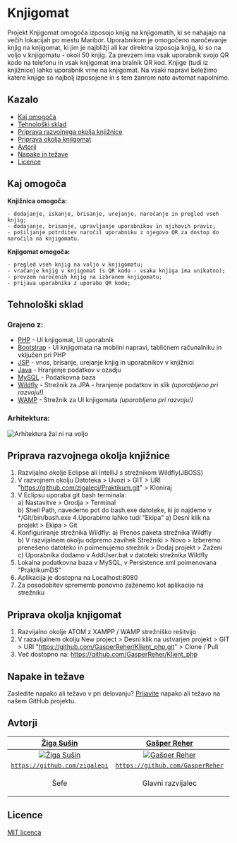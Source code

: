 # Knjigomat
Projekt Knjigomat omogoča izposojo knjig na knjigomatih, ki se nahajajo na večih lokacijah po mestu Maribor. Uporabnikom je omogočeno naročevanje knjig na knjigomat, ki jim je najbližji ali kar direktna izposoja knjig, ki so na voljo v knjigomatu - okoli 50 knjig. Za prevzem ima vsak uporabnik svojo QR kodo na telefonu in vsak knjigomat ima bralnik QR kod. Knjige (tudi iz knjižnice) lahko uporabnik vrne na knjigomat. Na vsaki napravi beležimo katere knjige so najbolj izposojene in s tem žanrom nato avtomat napolnimo.

## Kazalo
- [Kaj omogoča](#kaj-omogoča)
- [Tehnološki sklad](#tehnološki-sklad)
- [Priprava razvojnega okolja knjižnice](#priprava-razvojnega-okolja-knjižnice)
- [Priprava okolja knjigomat](#priprava-okolja-knjigomat)
- [Avtorji](#avtorji)
- [Napake in težave](#napake-in-težave)
- [Licence](#licence)

## Kaj omogoča
**Knjižnica omogoča:**
```
- dodajanje, iskanje, brisanje, urejanje, naročanje in pregled vseh knjig;
- dodajanje, brisanje, upravljanje uporabnikov in njihovih pravic;
- pošiljanje potrditev naročil uporabniku z njegovo QR za dostop do naročila na knjigomatu.
```
**Knjigomat omogoča:**
```
- pregled vseh knjig na voljo v knjigomatu;
- vračanje knjig v knjigomat (s QR kodo - vsaka knjiga ima unikatno);
- prevzem naročenih knjig na izbranem knjigomatu;
- prijava uporabnika z uporabo QR kode;
```
## Tehnološki sklad

### Grajeno z:
* [PHP](https://www.php.net/docs.php) - UI knjigomat, UI uporabnik
* [Bootstrap](https://getbootstrap.com/docs/4.3/getting-started/introduction/) - UI knjigomata na mobilni napravi, tablićnem računalniku in vključen pri PHP
* [JSP](https://docs.oracle.com/javaee/5/tutorial/doc/bnajo.html) - vnos, brisanje, urejanje knjig in uporabnikov v knjižnici
* [Java](https://docs.oracle.com/javase/7/docs/api/) - Hranjenje podatkov v ozadju
* [MySQL](https://dev.mysql.com/doc/) - Podatkovna baza
* [Wildfly](https://docs.wildfly.org/16/) - Strežnik za JPA - hranjenje podatkov in slik  <i>(uporabljeno pri razvoju!)</i>
* [WAMP](https://docs.bitnami.com/installer/infrastructure/wamp/) - Strežnik za UI knjigomata   <i>(uporabljeno pri razvoju!)</i>

### Arhitektura:
![Arhitektura žal ni na voljo](https://i.imgur.com/qkEnle8.png)

## Priprava razvojnega okolja knjižnice
1. Razvijalno okolje Eclipse ali IntelliJ s strežnikom Wildfly(JBOSS)
2. V razvojnem okolju Datoteka > Uvozi > GIT > URI "https://github.com/zigalepi/Praktikum.git" > Kloniraj
3. V Eclipsu uporaba git bash terminala:  
a) Nastavitve > Orodja > Terminal   
b) Shell Path, navedemo pot do bash.exe datoteke, ki jo najdemo v */Git/bin/bash.exe
4.Uporabimo lahko tudi "Ekipa"
a) Desni klik na projekt > Ekipa > Git
5. Konfiguriranje strežnika Wildfly:
a) Prenos paketa strežnika Wildfly  
b) V razvijalnem okolju odpremo zavihek Strežniki > Novo > Izberemo prenešeno datoteko in poimenujemo strežnik > Dodaj projekt > Zaženi 
c) Uporabnika dodamo v AddUser.bat v datoteki strežnika Wildfly   
6. Lokalna podatkovna baza v MySQL, v Persistence.xml poimenovana "PraktikumDS"
7. Aplikacija je dostopna na Localhost:8080
8. Za posodobitev sprememb ponovno zaženemo kot aplikacijo na strežniku

## Priprava okolja knjigomat
1. Razvijalno okolje ATOM z XAMPP / WAMP strežniško rešitvijo
2. V razavijalnem okolju New project > Desni klik na ustvarjen projekt > GIT > URI "https://github.com/GasperReher/Klient_php.git" > Clone / Pull
3. Več dostopno na: https://github.com/GasperReher/Klient_php

## Napake in težave
Zasledite napako ali težavo v pri delovanju? [Prijavite](https://github.com/zigalepi/Praktikum/issues) napako ali težavo na našem GitHub projektu.

## Avtorji
| <a href="https://www.instagram.com/zigasusin/" target="_blank">**Žiga Sušin**</a> | <a href="https://www.instagram.com/gasperreher98/?hl=en" target="_blank">**Gašper Reher**</a> | <a href="https://www.instagram.com/toniharamija/" target="_blank">**Toni Haramija I.**</a> |<a href="https://www.instagram.com/bard.grujic/" target="_blank">**Bard Grujič**</a> |
| :---: |:---:| :---:|:---:|
| [![Žiga Sušin](https://avatars0.githubusercontent.com/u/39264729?s=200&v=3)](https://github.com/zigalepi)    | [![Gašper Reher](https://avatars0.githubusercontent.com/u/33724905?s=200&v=3)](https://github.com/GasperReher) | [![Toni Haramija I.](https://avatars1.githubusercontent.com/u/39265596?s=200&u=846fdedda24fc881866a1a98402a6e33c06c61f3&v=3)](https://github.com/Tonskii)  |[![Bard Grujič](https://avatars3.githubusercontent.com/u/33715866?s=200&v=3)](https://github.com/GrujicBard)  |
| <a href="https://github.com/zigalepi" target="_blank">`https://github.com/zigalepi`</a> | <a href="https://github.com/GasperReher" target="_blank">`https://github.com/GasperReher`</a> | <a href="https://github.com/Tonskii" target="_blank">`https://github.com/Tonskii`</a> |<a href="https://github.com/GrujicBard" target="_blank">`https://github.com/GrujicBard`</a> |
| <p> Šefe </p> | <p> Glavni razvijalec </p> | <p> RN - PR - razvijalec <p> | <p> Bard </p> |

## Licence
[MIT licenca](https://choosealicense.com/licenses/mit/)
